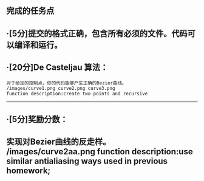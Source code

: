 完成的任务点
-----
·[5分]提交的格式正确，包含所有必须的文件。代码可以编译和运行。
-----
·[20分]De Casteljau 算法：
--
    对于给定的控制点，你的代码能够产生正确的Bezier曲线。
    /images/curve1.png curve2.png curve3.png
    function description:create two points and recursive
---
·[5分]奖励分数：
--
实现对Bezier曲线的反走样。
    /images/curve2aa.png
    function description:use similar antialiasing ways used in previous homework;
--
